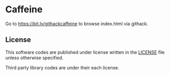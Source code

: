 # Caffeine

Go to https://bit.ly/githackcaffeine to browse index.html via githack.

## License

This software codes are published under license written in
the [LICENSE](LICENSE) file unless otherwise specified.

Third party library codes are under their each license.
